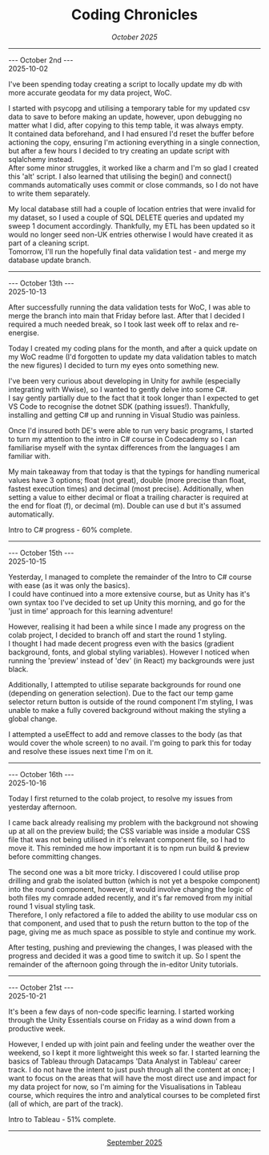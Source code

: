 <h1 align = "center"> Coding Chronicles </h1>
 <div align = "center"><i> October 2025 </i></div>

 ------------

--- October 2nd ---  
2025-10-02

I've been spending today creating a script to locally update my db with more accurate geodata for my data project, WoC.  

I started with psycopg and utilising a temporary table for my updated csv data to save to before making an update, however, upon debugging no matter what I did, after copying to this temp table, it was always empty.  
It contained data beforehand, and I had ensured I'd reset the buffer before actioning the copy, ensuring I'm actioning everything in a single connection, but after a few hours I decided to try creating an update script with sqlalchemy instead.  
After some minor struggles, it worked like a charm and I'm so glad I created this 'alt' script.  I also learned that utilising the begin() and connect() commands automatically uses commit or close commands, so I do not have to write them separately.  

My local database still had a couple of location entries that were invalid for my dataset, so I used a couple of SQL DELETE queries and updated my sweep 1 document accordingly.  Thankfully, my ETL has been updated so it would no longer seed non-UK entries otherwise I would have created it as part of a cleaning script.  
Tomorrow, I'll run the hopefully final data validation test - and merge my database update branch.  

------------

--- October 13th ---  
2025-10-13

After successfully running the data validation tests for WoC, I was able to merge the branch into main that Friday before last. After that I decided I required a much needed break, so I took last week off to relax and re-energise. 

Today I created my coding plans for the month, and after a quick update on my WoC readme (I'd forgotten to update my data validation tables to match the new figures) I decided to turn my eyes onto something new.  

I've been very curious about developing in Unity for awhile (especially integrating with Wwise), so I wanted to gently delve into some C#.  
I say gently partially due to the fact that it took longer than I expected to get VS Code to recognise the dotnet SDK (pathing issues!). Thankfully, installing and getting C# up and running in Visual Studio was painless.  

Once I'd insured both DE's were able to run very basic programs, I started to turn my attention to the intro in C# course in Codecademy so I can familiarise myself with the syntax differences from the languages I am familiar with.  

My main takeaway from that today is that the typings for handling numerical values have 3 options; float (not great), double (more precise than float, fastest execution times) and decimal (most precise).  Additionally, when setting a value to either decimal or float a trailing character is required at the end for float (f), or decimal (m).
Double can use d but it's assumed automatically.  

Intro to C# progress - 60% complete. 

------------

--- October 15th ---  
2025-10-15

Yesterday, I managed to complete the remainder of the Intro to C# course with ease (as it was only the basics).  
I could have continued into a more extensive course, but as Unity has it's own syntax too I've decided to set up Unity this morning, and go for the 'just in time' approach for this learning adventure!  

However, realising it had been a while since I made any progress on the colab project, I decided to branch off and start the round 1 styling.  
I thought I had made decent progress even with the basics (gradient background, fonts, and global styling variables). However I noticed when running the 'preview' instead of 'dev' (in React) my backgrounds were just black.  
  
Additionally, I attempted to utilise separate backgrounds for round one (depending on generation selection). Due to the fact our temp game selector return button is outside of the round component I'm styling, I was unable to make a fully covered background without making the styling a global change.    
  
I attempted a useEffect to add and remove classes to the body (as that would cover the whole screen) to no avail.  I'm going to park this for today and resolve these issues next time I'm on it.  

------------

--- October 16th ---  
2025-10-16

Today I first returned to the colab project, to resolve my issues from yesterday afternoon.  

I came back already realising my problem with the background not showing up at all on the preview build; the CSS variable was inside a modular CSS file that was not being utilised in it's relevant component file, so I had to move it.  This reminded me how important it is to npm run build & preview before committing changes.   

The second one was a bit more tricky. I discovered I could utilise prop drilling and grab the isolated button (which is not yet a bespoke component) into the round component, however, it would involve changing the logic of both files my comrade added recently, and it's far removed from my initial round 1 visual styling task.  
Therefore, I only refactored a file to added the ability to use modular css on that component, and used that to push the return button to the top of the page, giving me as much space as possible to style and continue my work.  

After testing, pushing and previewing the changes, I was pleased with the progress and decided it was a good time to switch it up.  So I spent the remainder of the afternoon going through the in-editor Unity tutorials.

------------

--- October 21st ---  
2025-10-21

It's been a few days of non-code specific learning. I started working through the Unity Essentials course on Friday as a wind down from a productive week.  
  
However, I ended up with joint pain and feeling under the weather over the weekend, so I kept it more lightweight this week so far. I started learning the basics of Tableau through Datacamps 'Data Analyst in Tableau' career track.  I do not have the intent to just push through all the content at once; I want to focus on the areas that will have the most direct use and impact for my data project for now, so I'm aiming for the Visualisations in Tableau course, which requires the intro and analytical courses to be completed first (all of which, are part of the track).  

Intro to Tableau - 51% complete.

------------

<div align = "center"><a href="2025-09.md">September 2025</a></div>

